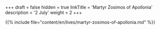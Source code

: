 +++
draft = false
hidden = true
linkTitle = 'Martyr Zosimos of Apollonia'
description = '2 July'
weight = 2
+++

{{% include file="content/en/lives/martyr-zosimos-of-apollonia.md" %}}
